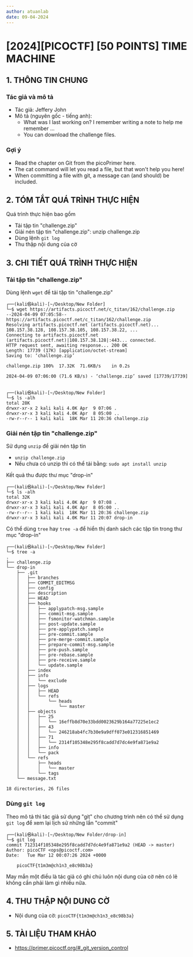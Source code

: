 ```yaml
---
author: atuanlab
date: 09-04-2024
---
```


# [2024][PICOCTF] [50 POINTS] TIME MACHINE

## 1. THÔNG TIN CHUNG 

### Tác giả và mô tả
- Tác giả: Jeffery John
- Mô tả (nguyên gốc - tiếng anh): 
    - What was I last working on? I remember writing a note to help me remember ...
    - You can download the challenge files.

### Gợi ý 
- Read the chapter on Git from the picoPrimer here.
- The cat command will let you read a file, but that won't help you here!
- When committing a file with git, a message can (and should) be included.


## 2. TÓM TẮT QUÁ TRÌNH THỰC HIỆN 
Quá trình thực hiện bao gồm
- Tải tập tin "challenge.zip"
- Giải nén tập tin "challenge.zip": unzip challenge.zip
- Dùng lệnh `git log` 
- Thu thập nội dung của cờ


## 3. CHI TIẾT QUÁ TRÌNH THỰC HIỆN 

### Tải tập tin "challenge.zip"

Dùng lệnh `wget` để tải tập tin "challenge.zip"

```
┌──(kali㉿kali)-[~/Desktop/New Folder]
└─$ wget https://artifacts.picoctf.net/c_titan/162/challenge.zip
--2024-04-09 07:05:58--  https://artifacts.picoctf.net/c_titan/162/challenge.zip
Resolving artifacts.picoctf.net (artifacts.picoctf.net)... 108.157.38.128, 108.157.38.105, 108.157.38.22, ...
Connecting to artifacts.picoctf.net (artifacts.picoctf.net)|108.157.38.128|:443... connected.
HTTP request sent, awaiting response... 200 OK
Length: 17739 (17K) [application/octet-stream]
Saving to: ‘challenge.zip’

challenge.zip 100%  17.32K  71.6KB/s    in 0.2s        

2024-04-09 07:06:00 (71.6 KB/s) - ‘challenge.zip’ saved [17739/17739]

                                                        
┌──(kali㉿kali)-[~/Desktop/New Folder]
└─$ ls -alh       
total 28K
drwxr-xr-x 2 kali kali 4.0K Apr  9 07:06 .
drwxr-xr-x 3 kali kali 4.0K Apr  8 05:00 ..
-rw-r--r-- 1 kali kali  18K Mar 11 20:36 challenge.zip

```


### Giải nén tập tin "challenge.zip"

Sử dụng `unzip` để giải nén tập tin 
- `unzip challenge.zip`
- Nếu chưa có unzip thì có thể tải bằng: `sudo apt install unzip`

Kết quả thu được thư mục "drop-in"
```
┌──(kali㉿kali)-[~/Desktop/New Folder]
└─$ ls -alh 
total 32K
drwxr-xr-x 3 kali kali 4.0K Apr  9 07:08 .
drwxr-xr-x 3 kali kali 4.0K Apr  8 05:00 ..
-rw-r--r-- 1 kali kali  18K Mar 11 20:36 challenge.zip
drwxr-xr-x 3 kali kali 4.0K Mar 11 20:07 drop-in
```

Có thể dùng `tree` hay `tree -a` để hiển thị danh sách các tập tin trong thư mục "drop-in"
```
┌──(kali㉿kali)-[~/Desktop/New Folder]
└─$ tree -a
.
├── challenge.zip
└── drop-in
    ├── .git
    │   ├── branches
    │   ├── COMMIT_EDITMSG
    │   ├── config
    │   ├── description
    │   ├── HEAD
    │   ├── hooks
    │   │   ├── applypatch-msg.sample
    │   │   ├── commit-msg.sample
    │   │   ├── fsmonitor-watchman.sample
    │   │   ├── post-update.sample
    │   │   ├── pre-applypatch.sample
    │   │   ├── pre-commit.sample
    │   │   ├── pre-merge-commit.sample
    │   │   ├── prepare-commit-msg.sample
    │   │   ├── pre-push.sample
    │   │   ├── pre-rebase.sample
    │   │   ├── pre-receive.sample
    │   │   └── update.sample
    │   ├── index
    │   ├── info
    │   │   └── exclude
    │   ├── logs
    │   │   ├── HEAD
    │   │   └── refs
    │   │       └── heads
    │   │           └── master
    │   ├── objects
    │   │   ├── 25
    │   │   │   └── 16effb8d70e33bdd0023629b164a77225e1ec2
    │   │   ├── 43
    │   │   │   └── 246218ab4fc7b30e9a9dff073e012316851469
    │   │   ├── 71
    │   │   │   └── 2314f105348e295f8cadd7d7dc4e9fa871e9a2
    │   │   ├── info
    │   │   └── pack
    │   └── refs
    │       ├── heads
    │       │   └── master
    │       └── tags
    └── message.txt

18 directories, 26 files

```

### Dùng `git log` 
Theo mô tả thì tác giả sử dụng "git" cho chương trình nên có thể sử dụng `git log` để xem lại lịch sử những lần "commit"

```
┌──(kali㉿kali)-[~/Desktop/New Folder/drop-in]
└─$ git log          
commit 712314f105348e295f8cadd7d7dc4e9fa871e9a2 (HEAD -> master)
Author: picoCTF <ops@picoctf.com>
Date:   Tue Mar 12 00:07:26 2024 +0000

    picoCTF{t1m3m@ch1n3_e8c98b3a}

```

May mắn một điều là tác giả có ghi chú luôn nội dung của cờ nên có lẽ không cần phải làm gì nhiều nữa.

## 4. THU THẬP NỘI DUNG CỜ 
- Nội dung của cờ: `picoCTF{t1m3m@ch1n3_e8c98b3a}
`

## 5. TÀI LIỆU THAM KHẢO
- https://primer.picoctf.org/#_git_version_control